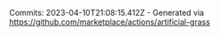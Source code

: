 Commits: 2023-04-10T21:08:15.412Z - Generated via https://github.com/marketplace/actions/artificial-grass
<br>
